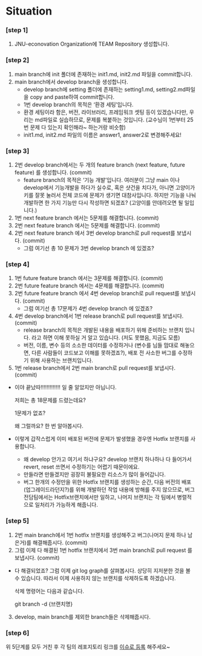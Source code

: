 # Situation

### [step 1]
1. JNU-econovation Organization에 TEAM Repository 생성합니다.

### [step 2]
1. main branch에 init 폴더에 존재하는 init1.md, init2.md 파일을 commit합니다.
2. main branch에서 develop branch을 생성합니다.
    - develop branch에 setting 폴더에 존재하는 setting1.md, setting2.md파일을 copy and paste하여 commit합니다.
    - 1번 develop branch의 목적은 ‘환경 세팅’입니다.
    - 환경 세팅이라 함은, 버전, 라이브러리, 프레임워크 셋팅 등이 있겠습니다만, 우리는 md파일로 실습하므로, 문제를 복붙하는 것입니다. (교수님이 1번부터 25번 문제 다 있는지 확인해라~ 하는거랑 비슷함)
    - init1.md, init2.md 파일의 이름은 answer1, answer2로 변경해주세요!

### [step 3]
1. 2번 develop branch에서는 두 개의 feature branch (next feature, future feature) 를 생성합니다. (commit)
    - feature branch의 목적은 ‘기능 개발’입니다. 여러분이 그냥 main 이나 develop에서 기능개발을 하다가 실수로, 혹은 샷건을 치다가, 아니면 고양이가 키를 잘못 눌러서 전체 코드에 문제가 생기면 대참사입니다. 하지만 기능을 나눠 개발하면 한 가지 기능만 다시 작성하면 되겠죠? (고양이를 안데려오면 될 일입니다.)
2. 1번 next feature branch 에서는 5문제를 해결합니다. (commit)
3. 2번 next feature branch 에서는 5문제를 해결합니다. (commit)
4. 2번 next feature branch 에서 3번 develop branch로 pull request를 보냅시다. (commit)
    - 그럼 여기선 총 10 문제가 3번 develop branch 에 있겠죠?

### [step 4]
1. 1번 future feature branch 에서는 3문제를 해결합니다. (commit)
2. 2번 future feature branch 에서는 4문제를 해결합니다. (commit)
3. 2번 future feature branch 에서 4번 develop branch로 pull request를 보냅시다. (commit)
    - 그럼 여기선 총 17문제가 4번 develop branch 에 있겠죠?
4. 4번 develop branch에서 1번 release branch로 pull request를 보냅시다. (commit)
    - release branch의 목적은 개발된 내용을 배포하기 위해 준비하는 브랜치 입니다. 라고 하면 이해 못하실 거 알고 있습니다. (저도 못했음, 지금도 모름)
    - 버전, 이름, 변수 등의 소소한 데이터를 수정하거나 (변수를 님들 맘대로 해놓으면, 다른 사람들이 코드보고 이해를 못하겠죠?), 배포 전 사소한 버그를 수정하기 위해 사용하는 브랜치입니다.
5. 1번 release branch에서 2번 main branch로 pull request를 보냅시다. (commit)
- 이야 끝났따!!!!!!!!!!!!! 일 줄 알았지만 아닙니다.
    
    저희는 총 18문제를 드렸는데요?
    
    1문제가 없죠?
    
    왜 그럴까요? 한 번 알아봅시다.
    
- 이렇게 갑작스럽게 이미 배포된 버전에 문제가 발생했을 경우엔 Hotfix 브랜치를 사용합니다.
    - 왜 develop 안가고 여기서 하냐구요? develop 브랜치 하나하나 다 들어가서 revert, reset 쓰면서 수정하기는 어렵기 때문이에요.
    - 만들라면 만들겠지만 굉장히 불필요한 리소스가 많이 들어갑니다.
    - 버그 한개의 수정만을 위한 Hotfix 브랜치를 생성하는 순간, 다음 버전의 배포(업그레이드라던지?)를 위해 개발하던 작업 내용에 방해를 주지 않으므로, 버그 전담팀에서는 Hotfix브랜치에서만 일하고, 나머지 브랜치는 각 팀에서 병렬적으로 일처리가 가능하게 해줍니다.

### [step 5]
1. 2번 main branch에서 1번 hotfix 브랜치를 생성해주고 버그(나머지 문제 하나 남은거)를 해결해줍시다. (commit)
2. 그럼 이제 다 해결된 1번 hotfix 브랜치에서 3번 main branch로 pull request 를 보냅시다. (commit)
- 다 해결되었죠? 그럼 이제 git log graph를 살펴봅시다. 상당히 지저분한 것을 볼 수 있습니다. 따라서 이제 사용하지 않는 브랜치를 삭제하도록 하겠습니다.

    삭제 명령어는 다음과 같습니다.
    
    git branch -d {브랜치명}
    
3. develop, main branch를 제외한 branch들은 삭제해줍시다.

### [step 6]
위 5단계를 모두 거친 후 각 팀의 레포지토리 링크를 [이슈로 등록](https://github.com/JNU-econovation/Let-s-git-it-started/issues) 해주세요~